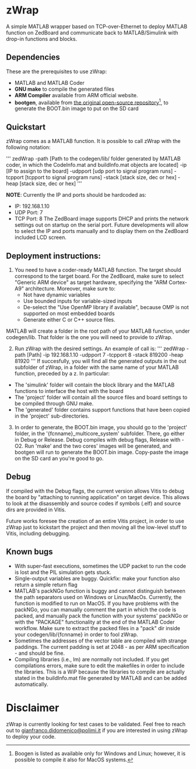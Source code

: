 # zWrap
A simple MATLAB wrapper based on TCP-over-Ethernet to deploy MATLAB function on ZedBoard and communicate back to MATLAB/Simulink with drop-in functions and blocks.

## Dependencies
These are the prerequisites to use zWrap:

* MATLAB and MATLAB Coder
* **GNU make** to compile the generated files
* **ARM Compiler** available from ARM official website.
* **bootgen**, available from [the original open-source repository[^1]](https://github.com/Xilinx/bootgen), to generate the BOOT.bin image to put on the SD card

[^1]: Boogen is listed as available only for Windows and Linux; however, it is possible to compile it also for MacOS systems.

## Quickstart
zWrap comes as a MATLAB function. It is possible to call zWrap with the following notation:

'''
zedWrap -path [Path to the codegen/lib/ folder generated by MATLAB coder, in which the CodeInfo.mat and buildInfo.mat objects are located] -ip [IP to assign to the board] -udpport [udp port to signal program runs] -tcpport [tcpport to signal program runs] -stack [stack size, dec or hex] -heap [stack size, dec or hex]
'''

**NOTE**: Currently the IP and ports should be hardcoded as:
- IP: 192.168.1.10
- UDP Port: 7
- TCP Port: 8
The ZedBoard image supports DHCP and prints the network settings out on startup on the serial port. Future developments will allow to select the IP and ports manually and to display them on the ZedBoard included LCD screen.

## Deployment instructions:

1. You need to have a coder-ready MATLAB function. The target should correspond to the target board. For the ZedBoard, make sure to select "Generic ARM device" as target hardware, specifying the "ARM Cortex-A9" architecture. Moreover, make sure to:
    - Not have dynamic variables
    - Use bounded inputs for variable-sized inputs
    - De-select the "Use OpenMP library if available", because OMP is not supported on most embedded boards
    - Generate either C or C++ source files.

MATLAB will create a folder in the root path of your MATLAB function, under codegen/lib. That folder is the one you will need to provide to zWrap.

2. Run zWrap with the desired settings. An example of call is:
'''
zedWrap -path [Path] -ip 192.168.1.10 -udpport 7 -tcpport 8 -stack 819200 -heap 81920
'''
If succesfully, you will find all the generated outputs in the out subfolder of zWrap, in a folder with the same name of your MATLAB function, preceded by a z. In particular:
- The 'simulink' folder will contain the block library and the MATLAB functions to interface the host with the board
- The 'project' folder will contain all the source files and board settings to be compiled through GNU make.
- The 'generated' folder contains support functions that have been copied in the 'project' sub-directories.

3. In order to generate, the BOOT.bin image, you should go to the 'project' folder, in the '{fcnname}_multicore_system' subfolder. There, go either in Debug or Release. Debug compiles with debug flags, Release with -O2. Run 'make' and the two cores' images will be generated, and bootgen will run to generate the BOOT.bin image. Copy-paste the image on the SD card an you're good to go.

## Debug
If compiled with the Debug flags, the current version allows Vitis to debug the board by "attaching to running application" on target device. This allows to look at the disassembly and source codes if symbols (.elf) and source dirs are provided in Vitis. 

Future works foresee the creation of an entire Vitis project, in order to use zWrap just to kickstart the project and then moving all the low-level stuff to Vitis, including debugging.

## Known bugs
- With super-fast executions, sometimes the UDP packet to run the code is lost and the PIL simulation gets stuck.
- Single-output variables are buggy. Quickfix: make your function also return a simple return flag
- MATLAB's packNGo function is buggy and cannot distinguish between the path separators used on Windows or Linux/MacOs. Currently, the function is modified to run on MacOS. If you have problems with the packNGo, you can manually comment the part in which the code is packed, and manually pack the function with your systems' packNGo or with the "PACKAGE" functionality at the end of the MATLAB Coder workflow. Make sure to extract the packed files in a "pack" dir inside your codegen/lib/{fcnname} in order to fool zWrap.
- Sometimes the addresses of the vector table are compiled with strange paddings. The current padding is set at 2048 - as per ARM specification - and should be fine.
- Compiling libraries (i.e., lm) are normally not included. If you get compilations errors, make sure to edit the makefiles in order to include the libraries. This is a WiP because the libraries to compile are actually stated in the buildInfo.mat file generated by MATLAB and can be added automatically.

# Disclaimer
zWrap is currently looking for test cases to be validated. Feel free to reach out to gianfranco.didomenico@polimi.it if you are interested in using zWrap to deploy your code.

